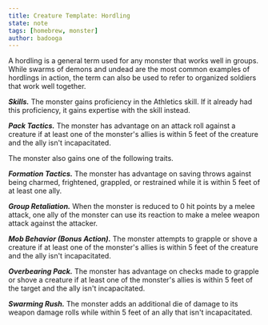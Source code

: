 ```yaml
---
title: Creature Template: Hordling
state: note
tags: [homebrew, monster]
author: badooga
---
```

A hordling is a general term used for any monster that works well in groups. While swarms of demons and undead are the most common examples of hordlings in action, the term can also be used to refer to organized soldiers that work well together.

***Skills.*** The monster gains proficiency in the Athletics skill. If it already had this proficiency, it gains expertise with the skill instead.

***Pack Tactics.*** The monster has advantage on an attack roll against a creature if at least one of the monster's allies is within 5 feet of the creature and the ally isn't incapacitated.

The monster also gains one of the following traits.

***Formation Tactics.*** The monster has advantage on saving throws against being charmed, frightened, grappled, or restrained while it is within 5 feet of at least one ally.

***Group Retaliation.*** When the monster is reduced to 0 hit points by a melee attack, one ally of the monster can use its reaction to make a melee weapon attack against the attacker.

***Mob Behavior (Bonus Action).*** The monster attempts to grapple or shove a creature if at least one of the monster's allies is within 5 feet of the creature and the ally isn't incapacitated.

***Overbearing Pack.*** The monster has advantage on checks made to grapple or shove a creature if at least one of the monster's allies is within 5 feet of the target and the ally isn't incapacitated.

***Swarming Rush.*** The monster adds an additional die of damage to its weapon damage rolls while within 5 feet of an ally that isn't incapacitated.